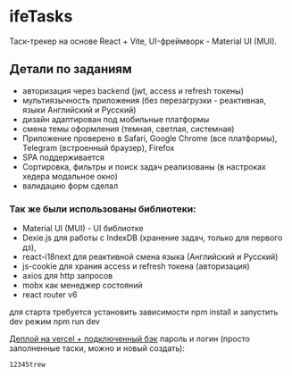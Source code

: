# ifeTasks

Таск-трекер на основе React + Vite, UI-фреймворк - Material UI (MUI).

## Детали по заданиям
- авторизация через backend (jwt, access и refresh токены)
- мультиязычность приложения (без перезагрузки - реактивная, языки Английский и Русский)
- дизайн адаптирован под мобильные платформы
- смена темы оформления (темная, светлая, системная)
- Приложение проверено в Safari, Google Chrome (все платформы), Telegram (встроенный браузер), Firefox
- SPA поддерживается
- Сортировка, фильтры и поиск задач реализованы (в настроках хедера модальное окно)
- валидацию форм сделал

### Так же были использованы библиотеки:
- Material UI (MUI) - UI библиотке
- Dexie.js для работы с IndexDB (хранение задач, только для первого дз),
- react-i18next для реактивной смена языка (Английский и Русский)
- js-cookie для храния access и refresh токена (авторизация)
- axios для http запросов
- mobx как менеджер состояний
- react router v6

для старта требуется установить зависимости npm install
и запустить dev режим npm run dev

<a href="https://ife-react-task-tracker.vercel.app/">Деплой на vercel + подключенный бэк</a>
пароль и логин (просто заполненные таски, можно и новый создать):
```
12345trew
```
